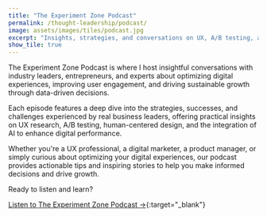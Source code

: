 ```yaml
---
title: "The Experiment Zone Podcast"
permalink: /thought-leadership/podcast/
image: assets/images/tiles/podcast.jpg
excerpt: "Insights, strategies, and conversations on UX, A/B testing, and AI."
show_tile: true
---
```


The Experiment Zone Podcast is where I host insightful conversations with industry leaders, entrepreneurs, and experts about optimizing digital experiences, improving user engagement, and driving sustainable growth through data-driven decisions.

Each episode features a deep dive into the strategies, successes, and challenges experienced by real business leaders, offering practical insights on UX research, A/B testing, human-centered design, and the integration of AI to enhance digital performance.

Whether you're a UX professional, a digital marketer, a product manager, or simply curious about optimizing your digital experiences, our podcast provides actionable tips and inspiring stories to help you make informed decisions and drive growth.

Ready to listen and learn?

[Listen to The Experiment Zone Podcast →](https://experimentzone.com/podcast){:target="_blank"}

